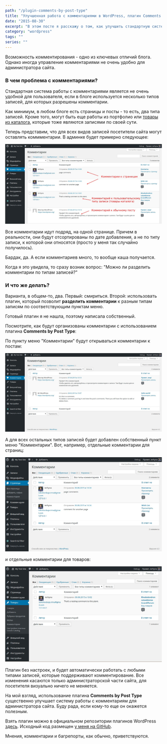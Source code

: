 ```yaml
---
path: "/plugin-comments-by-post-type"
title: "Улучшенная работа с комментариями в WordPress, плагин Comments by Post Type"
date: "2015-08-30"
excerpt: "В этом посте я расскажу о том, как улучшить стандартную систему работы с комментариями в консоли WordPress, если у вас несколько типов записей (а их как минимум два на любом блоге), разделив комментарии к разным типам записям по соответствующим пунктам меню."
category: "wordpress"
tags: ""
series: ""
---
```


Возможность комментирования - одно из ключевых отличий блога. Однако иногда управление комментариями не очень удобно для администратора сайта.

### В чем проблема с комментариями?

Стандартная система работы с комментариями является не очень удобной для пользователя, если в блоге используется несколько типов записей, для которых разрешены комментарии.

Как минимум, в любом блоге есть страницы и посты - то есть, два типа записей. Кроме того, могут быть еще работы из портфолио или [товары из каталога](http://oriolo.ru/goods-catalog/), которые тоже являются записями по своей сути.

Теперь представим, что для всех видов записей посетители сайта могут оставлять коммментарии. В админке будет примерно следующее:

[![Комментарии по-умолчанию](images/comments-mess.jpg)](http://oriolo.ru/wp-content/uploads/2015/08/comments-mess.jpg)

Все комментарии идут подряд, на одной странице. Причем в реальности, они будут отсортированы по дате добавления, а не по типу записи, к которой они относятся (просто у меня так случайно получилось).

Бардак, да. А если комментариев много, то вообще каша получается.

Когда я это увидела, то сразу возник вопрос: "Можно ли разделить комментарии по типам записей?"

### И что же делать?

Варианта, в общем-то, два. Первый: смириться. Второй: использовать плагин, который позволит **разделить комментарии** к разным типам записям по соответствующим пунктам меню.

Готовый плагин я не нашла, поэтому написала собственный.

Посмотрите, как будут организованы комментарии с использованием плагина **Comments by Post Type**:

По пункту меню "Комментарии" будут открываться комментарии к постам:

[![Меню "Комментарии"](images/comments-after-all.jpg)](http://oriolo.ru/wp-content/uploads/2015/08/comments-after-all.jpg)

А для всех остальных типов записей будет добавлен собственный пункт меню "Комментарии". Вот, например, отдельные комментарии для страниц:

[![Страниц](images/comments-pages.jpg)](http://oriolo.ru/wp-content/uploads/2015/08/comments-pages.jpg)

и отдельные комментарии для товаров:

[![Товары](images/comments-goods.jpg)](http://oriolo.ru/wp-content/uploads/2015/08/comments-goods.jpg)

Плагин без настроек, и будет автоматически работать с любыми типами записей, которые поддерживают комментирование. Все изменения касаются только администраторской части сайта, для посетителя визуально ничего не меняется.

На мой взгляд, использование плагина **Comments by Post Type** существенно улучшает систему работы с комментариям для администратора сайта. Буду рада, если кому-то еще он окажется полезным.

Взять плагин можно в официальном репозитории плагинов WordPress [здесь](https://wordpress.org/plugins/comments-by-post-type/). Исходный код размещен [у меня на GitHub](https://github.com/ierhyna/comments-by-post-type/).

Мнения, комментарии и багрепорты, как обычно, приветствуются.

